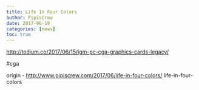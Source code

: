 ```yaml
---
title: Life In Four Colors
author: PipisCrew
date: 2017-06-19
categories: [news]
toc: true
---
```


http://tedium.co/2017/06/15/igm-pc-cga-graphics-cards-legacy/

#cga

origin - http://www.pipiscrew.com/2017/06/life-in-four-colors/ life-in-four-colors